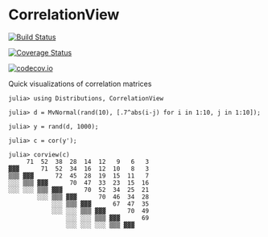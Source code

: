 # CorrelationView

[![Build Status](https://travis-ci.org/joshday/CorrelationView.jl.svg?branch=master)](https://travis-ci.org/joshday/CorrelationView.jl)

[![Coverage Status](https://coveralls.io/repos/joshday/CorrelationView.jl/badge.svg?branch=master&service=github)](https://coveralls.io/github/joshday/CorrelationView.jl?branch=master)

[![codecov.io](http://codecov.io/github/joshday/CorrelationView.jl/coverage.svg?branch=master)](http://codecov.io/github/joshday/CorrelationView.jl?branch=master)


Quick visualizations of correlation matrices

```
julia> using Distributions, CorrelationView

julia> d = MvNormal(rand(10), [.7^abs(i-j) for i in 1:10, j in 1:10]);

julia> y = rand(d, 1000);

julia> c = cor(y');

julia> corview(c)
     71  52  38  28  14  12   9   6   3
▓▓▓      71  52  34  16  12  10   8   3
▒▒▒ ▓▓▓      72  45  28  19  15  11   7
░░░ ▒▒▒ ▓▓▓      70  47  33  23  15  16
░░░ ░░░ ▒▒▒ ▓▓▓      70  52  34  25  21
        ░░░ ▒▒▒ ▓▓▓      70  46  34  28
            ░░░ ▒▒▒ ▓▓▓      67  47  35
            ░░░ ░░░ ▒▒▒ ▓▓▓      70  49
                ░░░ ░░░ ▒▒▒ ▓▓▓      69
                ░░░ ░░░ ░░░ ▒▒▒ ▓▓▓
```
